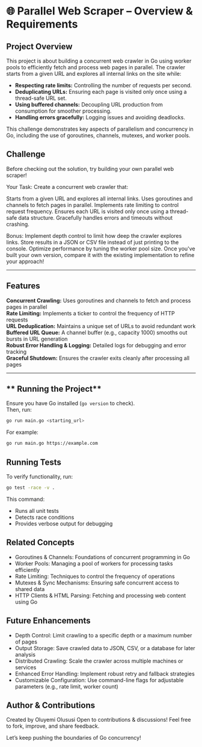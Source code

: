 # 🌐 Parallel Web Scraper – Overview & Requirements

## Project Overview

This project is about building a concurrent web crawler in Go using worker pools to efficiently fetch and process web pages in parallel. The crawler starts from a given URL and explores all internal links on the site while:

- **Respecting rate limits:** Controlling the number of requests per second.
- **Deduplicating URLs:** Ensuring each page is visited only once using a thread-safe URL set.
- **Using buffered channels:** Decoupling URL production from consumption for smoother processing.
- **Handling errors gracefully:** Logging issues and avoiding deadlocks.

This challenge demonstrates key aspects of parallelism and concurrency in Go, including the use of goroutines, channels, mutexes, and worker pools.

## Challenge

Before checking out the solution, try building your own parallel web scraper!

Your Task:
Create a concurrent web crawler that:

Starts from a given URL and explores all internal links.
Uses goroutines and channels to fetch pages in parallel.
Implements rate limiting to control request frequency.
Ensures each URL is visited only once using a thread-safe data structure.
Gracefully handles errors and timeouts without crashing.

Bonus:
Implement depth control to limit how deep the crawler explores links.
Store results in a JSON or CSV file instead of just printing to the console.
Optimize performance by tuning the worker pool size.
Once you've built your own version, compare it with the existing implementation to refine your approach!

---

## **Features**

**Concurrent Crawling:** Uses goroutines and channels to fetch and process pages in parallel  
 **Rate Limiting:** Implements a ticker to control the frequency of HTTP requests  
 **URL Deduplication:** Maintains a unique set of URLs to avoid redundant work  
 **Buffered URL Queue:** A channel buffer (e.g., capacity 1000) smooths out bursts in URL generation  
 **Robust Error Handling & Logging:** Detailed logs for debugging and error tracking  
 **Graceful Shutdown:** Ensures the crawler exits cleanly after processing all pages

---

## ** Running the Project**

Ensure you have Go installed (`go version` to check).  
Then, run:

```sh
go run main.go <starting_url>
```

For example:

```sh
go run main.go https://example.com
```

## Running Tests

To verify functionality, run:

```sh
go test -race -v .
```

This command:

- Runs all unit tests
- Detects race conditions
- Provides verbose output for debugging

## Related Concepts

- Goroutines & Channels: Foundations of concurrent programming in Go
- Worker Pools: Managing a pool of workers for processing tasks efficiently
- Rate Limiting: Techniques to control the frequency of operations
- Mutexes & Sync Mechanisms: Ensuring safe concurrent access to shared data
- HTTP Clients & HTML Parsing: Fetching and processing web content using Go

## Future Enhancements

- Depth Control: Limit crawling to a specific depth or a maximum number of pages
- Output Storage: Save crawled data to JSON, CSV, or a database for later analysis
- Distributed Crawling: Scale the crawler across multiple machines or services
- Enhanced Error Handling: Implement robust retry and fallback strategies
- Customizable Configuration: Use command-line flags for adjustable parameters (e.g., rate limit, worker count)

## Author & Contributions

Created by Oluyemi Olususi
Open to contributions & discussions! Feel free to fork, improve, and share feedback.

Let’s keep pushing the boundaries of Go concurrency!
